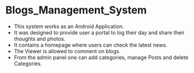 # Blogs_Management_System
- This system works as an Android Application.
- It was designed to provide user a portal to log their day and share their thoughts and photos.
- It contains a homepage where users can check the latest news.
- The Viewer is allowed to comment on blogs.
- From the admin panel one can add categories, manage Posts and delete Categories.
